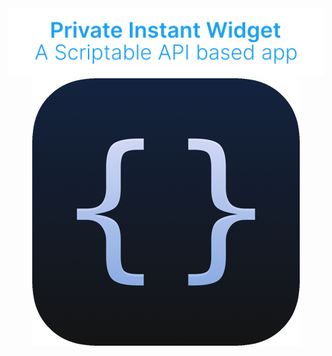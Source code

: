 <div align="center">

  <img src="https://raw.githubusercontent.com/petervanderheijden/Private-Instant-Widget/master/assets/header.png" />

  <img src="https://raw.githubusercontent.com/petervanderheijden/Private-Instant-Widget/master/assets/scriptable.png" />

</div>